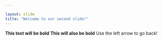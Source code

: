 ```yaml
---

layout: slide
title: "Welcome to our second slide!"
---
```

**This text will be bold**
__This will also be bold__
Use the left arrow to go back!
